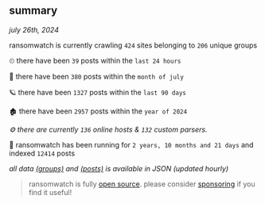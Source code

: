
## summary
_july 26th, 2024_

ransomwatch is currently crawling `424` sites belonging to `206` unique groups

⏲ there have been `39` posts within the `last 24 hours`

🦈 there have been `380` posts within the `month of july`

🪐 there have been `1327` posts within the `last 90 days`

🏚 there have been `2957` posts within the `year of 2024`

_⚙️ there are currently `136` online hosts & `132` custom parsers._

🦕 ransomwatch has been running for `2 years, 10 months and 21 days` and indexed `12414` posts

_all data  [(groups)](http://ransomwhat.telemetry.ltd/groups) and [(posts)](http://ransomwhat.telemetry.ltd/posts) is available in JSON (updated hourly)_

> ransomwatch is fully [open source](https://github.com/joshhighet/ransomwatch#ransomwatch--). please consider [sponsoring](https://github.com/sponsors/joshhighet) if you find it useful!
